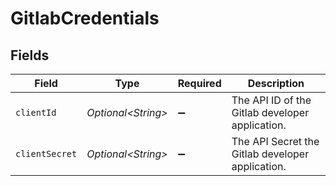 # GitlabCredentials


## Fields

| Field                                            | Type                                             | Required                                         | Description                                      |
| ------------------------------------------------ | ------------------------------------------------ | ------------------------------------------------ | ------------------------------------------------ |
| `clientId`                                       | *Optional\<String>*                              | :heavy_minus_sign:                               | The API ID of the Gitlab developer application.  |
| `clientSecret`                                   | *Optional\<String>*                              | :heavy_minus_sign:                               | The API Secret the Gitlab developer application. |